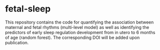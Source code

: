 # fetal-sleep
This repository contains the code for quantifying the association between maternal and fetal rhythms (multi-level model) as well as identifying the predictors of early sleep regulation development from in utero to 6 months of age (random forest). The corresponding DOI will be added upon publication.
